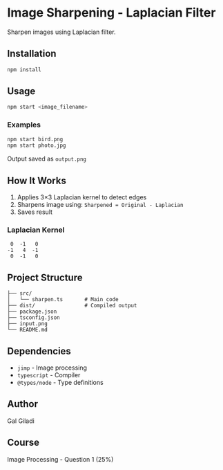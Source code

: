 # Image Sharpening - Laplacian Filter

Sharpen images using Laplacian filter.

## Installation
```bash
npm install
```

## Usage
```bash
npm start <image_filename>
```

### Examples
```bash
npm start bird.png
npm start photo.jpg
```

Output saved as `output.png`

## How It Works

1. Applies 3×3 Laplacian kernel to detect edges
2. Sharpens image using: `Sharpened = Original - Laplacian`
3. Saves result

### Laplacian Kernel
```
 0  -1   0
-1   4  -1
 0  -1   0
```

## Project Structure
```
├── src/
│   └── sharpen.ts       # Main code
├── dist/                # Compiled output
├── package.json
├── tsconfig.json
├── input.png
└── README.md
```

## Dependencies

- `jimp` - Image processing
- `typescript` - Compiler
- `@types/node` - Type definitions

## Author

Gal Giladi

## Course

Image Processing - Question 1 (25%)

